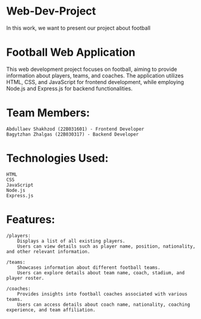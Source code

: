 # Web-Dev-Project

In this work, we want to present our project about football

# Football Web Application

This web development project focuses on football, aiming to provide information about players, teams, and coaches. The application utilizes HTML, CSS, and JavaScript for frontend development, while employing Node.js and Express.js for backend functionalities.

# Team Members:

    Abdullaev Shakhzod (22B031601) - Frontend Developer
    Bagytzhan Zhalgas (22B030317) - Backend Developer

# Technologies Used:

    HTML
    CSS
    JavaScript
    Node.js
    Express.js

# Features:

    /players:
        Displays a list of all existing players.
        Users can view details such as player name, position, nationality, and other relevant information.

    /teams:
        Showcases information about different football teams.
        Users can explore details about team name, coach, stadium, and player roster.

    /coaches:
        Provides insights into football coaches associated with various teams.
        Users can access details about coach name, nationality, coaching experience, and team affiliation.
